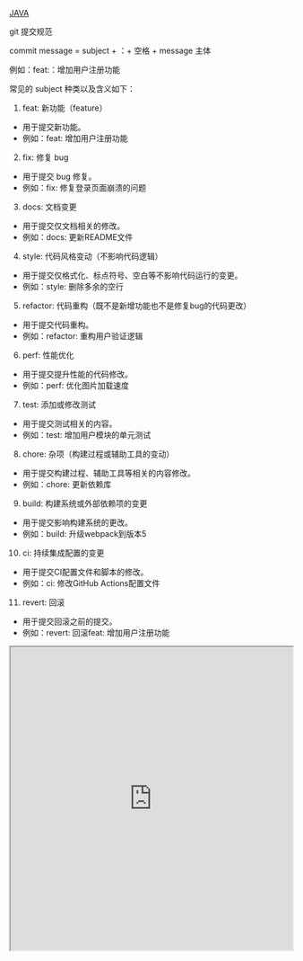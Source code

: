 [JAVA](/JAVA.md)



git 提交规范

commit message = subject + ：+ 空格 + message 主体

例如：feat:：增加用户注册功能

常见的 subject 种类以及含义如下：

1. feat: 新功能（feature）


- 用于提交新功能。
- 例如：feat: 增加用户注册功能

2. fix: 修复 bug

- 用于提交 bug 修复。
- 例如：fix: 修复登录页面崩溃的问题


3. docs: 文档变更

- 用于提交仅文档相关的修改。
- 例如：docs: 更新README文件


4. style: 代码风格变动（不影响代码逻辑）

- 用于提交仅格式化、标点符号、空白等不影响代码运行的变更。
- 例如：style: 删除多余的空行


5. refactor: 代码重构（既不是新增功能也不是修复bug的代码更改）

- 用于提交代码重构。
- 例如：refactor: 重构用户验证逻辑


6. perf: 性能优化

- 用于提交提升性能的代码修改。
- 例如：perf: 优化图片加载速度


7. test: 添加或修改测试

- 用于提交测试相关的内容。
- 例如：test: 增加用户模块的单元测试


8. chore: 杂项（构建过程或辅助工具的变动）

- 用于提交构建过程、辅助工具等相关的内容修改。
- 例如：chore: 更新依赖库


9. build: 构建系统或外部依赖项的变更

- 用于提交影响构建系统的更改。
- 例如：build: 升级webpack到版本5


10. ci: 持续集成配置的变更

- 用于提交CI配置文件和脚本的修改。
- 例如：ci: 修改GitHub Actions配置文件


11. revert: 回滚

- 用于提交回滚之前的提交。
- 例如：revert: 回滚feat: 增加用户注册功能





<iframe src="https://www.xmind.net/embed/bFv5HU"  width=100% height="540px"></iframe>

